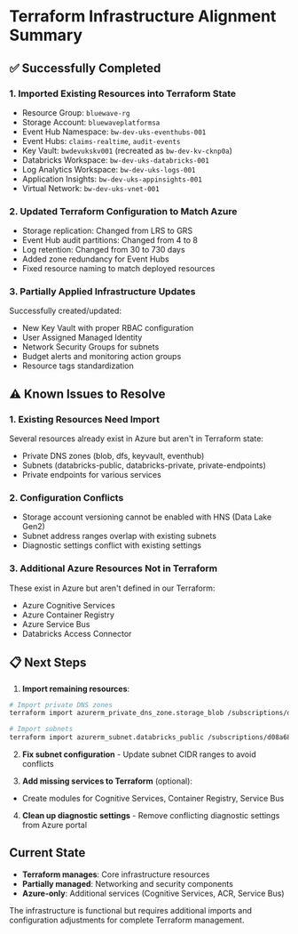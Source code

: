 # Terraform Infrastructure Alignment Summary

## ✅ Successfully Completed

### 1. Imported Existing Resources into Terraform State
- Resource Group: `bluewave-rg`
- Storage Account: `bluewaveplatformsa`
- Event Hub Namespace: `bw-dev-uks-eventhubs-001`
- Event Hubs: `claims-realtime`, `audit-events`
- Key Vault: `bwdevukskv001` (recreated as `bw-dev-kv-cknp0a`)
- Databricks Workspace: `bw-dev-uks-databricks-001`
- Log Analytics Workspace: `bw-dev-uks-logs-001`
- Application Insights: `bw-dev-uks-appinsights-001`
- Virtual Network: `bw-dev-uks-vnet-001`

### 2. Updated Terraform Configuration to Match Azure
- Storage replication: Changed from LRS to GRS
- Event Hub audit partitions: Changed from 4 to 8
- Log retention: Changed from 30 to 730 days
- Added zone redundancy for Event Hubs
- Fixed resource naming to match deployed resources

### 3. Partially Applied Infrastructure Updates
Successfully created/updated:
- New Key Vault with proper RBAC configuration
- User Assigned Managed Identity
- Network Security Groups for subnets
- Budget alerts and monitoring action groups
- Resource tags standardization

## ⚠️ Known Issues to Resolve

### 1. Existing Resources Need Import
Several resources already exist in Azure but aren't in Terraform state:
- Private DNS zones (blob, dfs, keyvault, eventhub)
- Subnets (databricks-public, databricks-private, private-endpoints)
- Private endpoints for various services

### 2. Configuration Conflicts
- Storage account versioning cannot be enabled with HNS (Data Lake Gen2)
- Subnet address ranges overlap with existing subnets
- Diagnostic settings conflict with existing settings

### 3. Additional Azure Resources Not in Terraform
These exist in Azure but aren't defined in our Terraform:
- Azure Cognitive Services
- Azure Container Registry
- Azure Service Bus
- Databricks Access Connector

## 📋 Next Steps

1. **Import remaining resources**:
```bash
# Import private DNS zones
terraform import azurerm_private_dns_zone.storage_blob /subscriptions/d08a685d-04bd-4a4f-befa-b8cab29d4c71/resourceGroups/bluewave-rg/providers/Microsoft.Network/privateDnsZones/privatelink.blob.core.windows.net

# Import subnets
terraform import azurerm_subnet.databricks_public /subscriptions/d08a685d-04bd-4a4f-befa-b8cab29d4c71/resourceGroups/bluewave-rg/providers/Microsoft.Network/virtualNetworks/bw-dev-uks-vnet-001/subnets/databricks-public
```

2. **Fix subnet configuration** - Update subnet CIDR ranges to avoid conflicts

3. **Add missing services to Terraform** (optional):
- Create modules for Cognitive Services, Container Registry, Service Bus

4. **Clean up diagnostic settings** - Remove conflicting diagnostic settings from Azure portal

## Current State
- **Terraform manages**: Core infrastructure resources
- **Partially managed**: Networking and security components
- **Azure-only**: Additional services (Cognitive Services, ACR, Service Bus)

The infrastructure is functional but requires additional imports and configuration adjustments for complete Terraform management.